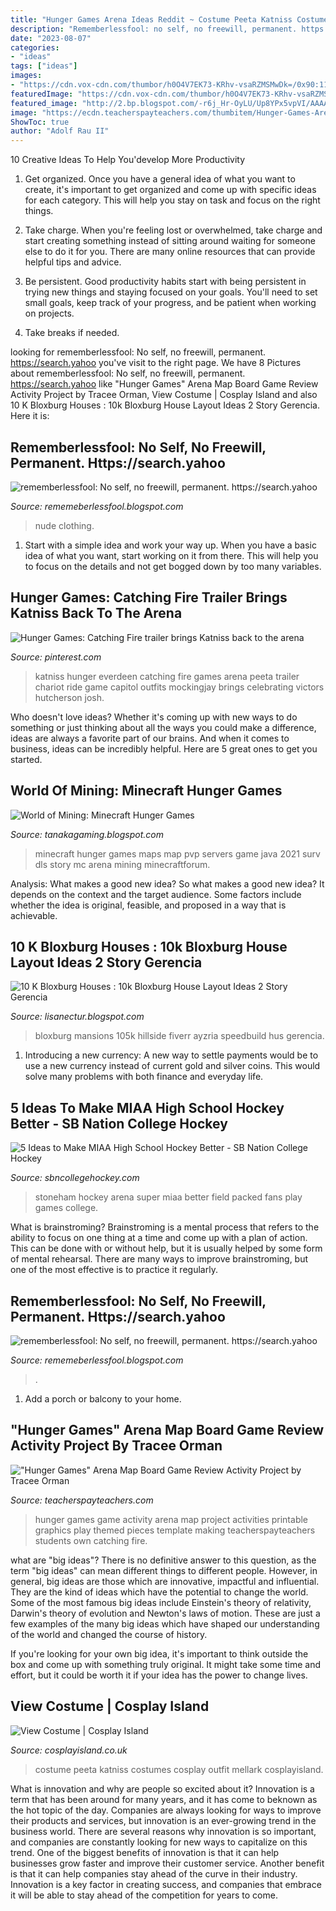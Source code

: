 ```yaml
---
title: "Hunger Games Arena Ideas Reddit ~ Costume Peeta Katniss Costumes Cosplay Outfit Mellark Cosplayisland"
description: "Rememberlessfool: no self, no freewill, permanent. https://search.yahoo"
date: "2023-08-07"
categories:
- "ideas"
tags: ["ideas"]
images:
- "https://cdn.vox-cdn.com/thumbor/h0O4V7EK73-KRhv-vsaRZMSMwDk=/0x90:1100x823/1200x800/filters:focal(0x90:1100x823)/cdn.vox-cdn.com/uploads/chorus_image/image/48786449/photo-8.0.JPG"
featuredImage: "https://cdn.vox-cdn.com/thumbor/h0O4V7EK73-KRhv-vsaRZMSMwDk=/0x90:1100x823/1200x800/filters:focal(0x90:1100x823)/cdn.vox-cdn.com/uploads/chorus_image/image/48786449/photo-8.0.JPG"
featured_image: "http://2.bp.blogspot.com/-r6j_Hr-OyLU/Up8YPx5vpVI/AAAAAAAAADQ/mCktnXQbFe0/s1600/Hunger+Games+MC.jpg"
image: "https://ecdn.teacherspayteachers.com/thumbitem/Hunger-Games-Arena-Map-Board-Game-Review-Activity-Project-1454889721/original-80171-1.jpg"
ShowToc: true
author: "Adolf Rau II"
---
```



10 Creative Ideas To Help You'develop More Productivity
1. Get organized. Once you have a general idea of what you want to create, it's important to get organized and come up with specific ideas for each category. This will help you stay on task and focus on the right things.
2. Take charge. When you're feeling lost or overwhelmed, take charge and start creating something instead of sitting around waiting for someone else to do it for you. There are many online resources that can provide helpful tips and advice.

3. Be persistent. Good productivity habits start with being persistent in trying new things and staying focused on your goals. You'll need to set small goals, keep track of your progress, and be patient when working on projects.

4. Take breaks if needed.

	

		
looking for rememberlessfool: No self, no freewill, permanent. https://search.yahoo you've visit to the right page. We have 8 Pictures about rememberlessfool: No self, no freewill, permanent. https://search.yahoo like &quot;Hunger Games&quot; Arena Map Board Game Review Activity Project by Tracee Orman, View Costume | Cosplay Island and also 10 K Bloxburg Houses : 10k Bloxburg House Layout Ideas 2 Story Gerencia. Here it is:
		
    
## Rememberlessfool: No Self, No Freewill, Permanent. Https://search.yahoo

<img loading=lazy src="https://staticdelivery.nexusmods.com/mods/2531/images/thumbnails/325/325-1539420900-1768265772.jpeg" onerror="this.onerror=null;this.src='https://tse2.mm.bing.net/th?id=OIP.YH_WODHr3_eruJ9DkdYI8QAAAA&amp;pid=15.1';" alt="rememberlessfool: No self, no freewill, permanent. https://search.yahoo">

_Source: rememeberlessfool.blogspot.com_

>nude clothing. 

	

1. Start with a simple idea and work your way up. When you have a basic idea of what you want, start working on it from there. This will help you to focus on the details and not get bogged down by too many variables.

    
## Hunger Games: Catching Fire Trailer Brings Katniss Back To The Arena

<img loading=lazy src="https://i.pinimg.com/736x/af/e9/a7/afe9a737e9873599b84d47ff073f046e--black-gowns-the-hunger-game.jpg" onerror="this.onerror=null;this.src='https://tse3.mm.bing.net/th?id=OIP.BAln89jiyjnNQKHeogeV0AHaDs&amp;pid=15.1';" alt="Hunger Games: Catching Fire trailer brings Katniss back to the arena">

_Source: pinterest.com_

>katniss hunger everdeen catching fire games arena peeta trailer chariot ride game capitol outfits mockingjay brings celebrating victors hutcherson josh. 

	

Who doesn't love ideas? Whether it's coming up with new ways to do something or just thinking about all the ways you could make a difference, ideas are always a favorite part of our brains. And when it comes to business, ideas can be incredibly helpful. Here are 5 great ones to get you started.

    
## World Of Mining: Minecraft Hunger Games

<img loading=lazy src="http://2.bp.blogspot.com/-r6j_Hr-OyLU/Up8YPx5vpVI/AAAAAAAAADQ/mCktnXQbFe0/s1600/Hunger+Games+MC.jpg" onerror="this.onerror=null;this.src='https://tse2.mm.bing.net/th?id=OIP.2rUXPScWrgMSodJnhPYWfQHaD7&amp;pid=15.1';" alt="World of Mining: Minecraft Hunger Games">

_Source: tanakagaming.blogspot.com_

>minecraft hunger games maps map pvp servers game java 2021 surv dls story mc arena mining minecraftforum. 

	

Analysis: What makes a good new idea?
So what makes a good new idea? It depends on the context and the target audience. Some factors include whether the idea is original, feasible, and proposed in a way that is achievable.

    
## 10 K Bloxburg Houses : 10k Bloxburg House Layout Ideas 2 Story Gerencia

<img loading=lazy src="https://fiverr-res.cloudinary.com/images/q_auto,f_auto/gigs2/156304356/original/b57a43c25659d40ffbc051d9cb92f6d954361ad7/build-you-a-bloxburg-roblox-house.jpg" onerror="this.onerror=null;this.src='https://tse3.mm.bing.net/th?id=OIP.Rm6yPgl7Lt_AGDEH29xfSAHaEK&amp;pid=15.1';" alt="10 K Bloxburg Houses : 10k Bloxburg House Layout Ideas 2 Story Gerencia">

_Source: lisanectur.blogspot.com_

>bloxburg mansions 105k hillside fiverr ayzria speedbuild hus gerencia. 

	

1. Introducing a new currency: A new way to settle payments would be to use a new currency instead of current gold and silver coins. This would solve many problems with both finance and everyday life.

    
## 5 Ideas To Make MIAA High School Hockey Better - SB Nation College Hockey

<img loading=lazy src="https://cdn.vox-cdn.com/thumbor/h0O4V7EK73-KRhv-vsaRZMSMwDk=/0x90:1100x823/1200x800/filters:focal(0x90:1100x823)/cdn.vox-cdn.com/uploads/chorus_image/image/48786449/photo-8.0.JPG" onerror="this.onerror=null;this.src='https://tse3.mm.bing.net/th?id=OIP.qKoVw_YtpKPjH_XakPjvYgHaE8&amp;pid=15.1';" alt="5 Ideas to Make MIAA High School Hockey Better - SB Nation College Hockey">

_Source: sbncollegehockey.com_

>stoneham hockey arena super miaa better field packed fans play games college. 

	

What is brainstroming? Brainstroming is a mental process that refers to the ability to focus on one thing at a time and come up with a plan of action. This can be done with or without help, but it is usually helped by some form of mental rehearsal. There are many ways to improve brainstroming, but one of the most effective is to practice it regularly.

    
## Rememberlessfool: No Self, No Freewill, Permanent. Https://search.yahoo

<img loading=lazy src="https://1.bp.blogspot.com/-TcIclgHvSYc/XkB9zCDflWI/AAAAAAAAcig/Ais7eFfqzxQJ4UXKemLWFmIpb-OYLbvnwCLcBGAsYHQ/s1600/Untitled417.png" onerror="this.onerror=null;this.src='https://tse2.mm.bing.net/th?id=OIP.I5d3MyXTMCW1z6DbfkiBMgHaEK&amp;pid=15.1';" alt="rememberlessfool: No self, no freewill, permanent. https://search.yahoo">

_Source: rememeberlessfool.blogspot.com_

>. 

	

1. Add a porch or balcony to your home.

    
## &quot;Hunger Games&quot; Arena Map Board Game Review Activity Project By Tracee Orman

<img loading=lazy src="https://ecdn.teacherspayteachers.com/thumbitem/Hunger-Games-Arena-Map-Board-Game-Review-Activity-Project-1454889721/original-80171-1.jpg" onerror="this.onerror=null;this.src='https://tse4.mm.bing.net/th?id=OIP.YdpIFNl42ISA8sMYf6lbuwAAAA&amp;pid=15.1';" alt="&quot;Hunger Games&quot; Arena Map Board Game Review Activity Project by Tracee Orman">

_Source: teacherspayteachers.com_

>hunger games game activity arena map project activities printable graphics play themed pieces template making teacherspayteachers students own catching fire. 

	

what are "big ideas"?
There is no definitive answer to this question, as the term "big ideas" can mean different things to different people. However, in general, big ideas are those which are innovative, impactful and influential. They are the kind of ideas which have the potential to change the world.
Some of the most famous big ideas include Einstein's theory of relativity, Darwin's theory of evolution and Newton's laws of motion. These are just a few examples of the many big ideas which have shaped our understanding of the world and changed the course of history.

If you're looking for your own big idea, it's important to think outside the box and come up with something truly original. It might take some time and effort, but it could be worth it if your idea has the power to change lives.

    
## View Costume | Cosplay Island

<img loading=lazy src="http://www.cosplayisland.co.uk/files/costumes/1610/60441/CI_60441_1341961278.jpg" onerror="this.onerror=null;this.src='https://tse2.mm.bing.net/th?id=OIP.75oP9hPHOAJd9-O-s0VCzQHaJ4&amp;pid=15.1';" alt="View Costume | Cosplay Island">

_Source: cosplayisland.co.uk_

>costume peeta katniss costumes cosplay outfit mellark cosplayisland. 

	

What is innovation and why are people so excited about it?
Innovation is a term that has been around for many years, and it has come to beknown as the hot topic of the day. Companies are always looking for ways to improve their products and services, but innovation is an ever-growing trend in the business world. There are several reasons why innovation is so important, and companies are constantly looking for new ways to capitalize on this trend. One of the biggest benefits of innovation is that it can help businesses grow faster and improve their customer service. Another benefit is that it can help companies stay ahead of the curve in their industry. Innovation is a key factor in creating success, and companies that embrace it will be able to stay ahead of the competition for years to come.

